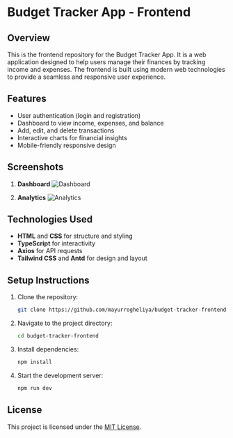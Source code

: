# Budget Tracker App - Frontend

## Overview
This is the frontend repository for the Budget Tracker App. It is a web application designed to help users manage their finances by tracking income and expenses. The frontend is built using modern web technologies to provide a seamless and responsive user experience.

## Features
- User authentication (login and registration)
- Dashboard to view income, expenses, and balance
- Add, edit, and delete transactions
- Interactive charts for financial insights
- Mobile-friendly responsive design

## Screenshots
1. **Dashboard**
![Dashboard](https://github.com/user-attachments/assets/b465e35e-9096-4d73-9964-e218e9af8571)

2. **Analytics**
![Analytics](https://github.com/user-attachments/assets/0849b0e2-728b-4287-8985-ce26c269ec4d)



## Technologies Used
- **HTML** and **CSS** for structure and styling
- **TypeScript** for interactivity
- **Axios** for API requests
- **Tailwind CSS** and **Antd** for design and layout

## Setup Instructions
1. Clone the repository:
   ```bash
   git clone https://github.com/mayurrogheliya/budget-tracker-frontend.git
   ```
2. Navigate to the project directory:
   ```bash
   cd budget-tracker-frontend
   ```
3. Install dependencies:
   ```bash
   npm install
   ```
4. Start the development server:
   ```bash
   npm run dev
   ```

## License

This project is licensed under the [MIT License](./LICENSE).

